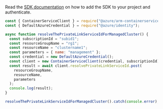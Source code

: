 Read the [SDK documentation](https://github.com/Azure/azure-sdk-for-js/blob/%40azure%2Farm-containerservice_16.1.0-beta.1/sdk/containerservice/arm-containerservice/README.md) on how to add the SDK to your project and authenticate.

```javascript
const { ContainerServiceClient } = require("@azure/arm-containerservice");
const { DefaultAzureCredential } = require("@azure/identity");

async function resolveThePrivateLinkServiceIdForManagedCluster() {
  const subscriptionId = "subid1";
  const resourceGroupName = "rg1";
  const resourceName = "clustername1";
  const parameters = { name: "management" };
  const credential = new DefaultAzureCredential();
  const client = new ContainerServiceClient(credential, subscriptionId);
  const result = await client.resolvePrivateLinkServiceId.post(
    resourceGroupName,
    resourceName,
    parameters
  );
  console.log(result);
}

resolveThePrivateLinkServiceIdForManagedCluster().catch(console.error);
```
